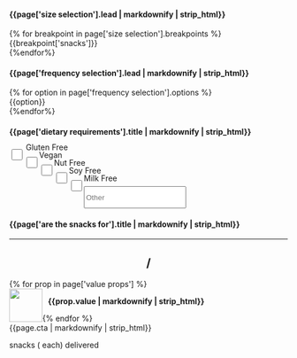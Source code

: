 <div class="col-xs-12 col-md-5 calculator">
  <!--SIZE SELECTION-->
  <div class="col-xs-12 col-sm-6 col-md-12">
    <h4>{{page['size selection'].lead | markdownify | strip_html}}</h4>
    <div class="tabs size-selection">
      {% for breakpoint in page['size selection'].breakpoints %}
      <div class="btn-tab {% if forloop.first %} selected-tab {% endif %}" data-box-size="{{breakpoint.box}}">
        {{breakpoint['snacks']}}
      </div>
      {%endfor%}
    </div>
  </div>
  <!--FREQUENCY SELECTION-->
  <div class="col-xs-12 col-sm-6 col-md-12">
    <h4>{{page['frequency selection'].lead | markdownify | strip_html}}</h4>
    <div class="tabs frequency-selection">
      {% for option in page['frequency selection'].options %}
      <div class="btn-tab {% if forloop.last %} selected-tab {% endif %}" style="width: 50%">
        {{option}}
      </div>
      {%endfor%}
    </div>
  </div>
  <div class="col-xs-12 col-sm-6 col-md-12">
    <h4>{{page['dietary requirements'].title | markdownify | strip_html}}</h4>
    <form id="quote-form" style="margin-top: 20px">
      <div class="col-xs-6 col-sm-6 col-md-6 check">
        <input class="checkbox" type="checkbox" name="gluten_free" value="Gluten Free">
        <p>Gluten Free</p>
      </div>
      <div class="col-xs-6 col-sm-6 col-md-6 check">
        <input class="checkbox" type="checkbox" name="vegan" value="Vegan">
        <p>Vegan</p>
      </div>
      <div class="col-xs-6 col-sm-6 col-md-6 check">
        <input class="checkbox" type="checkbox" name="nut_free" value="Nut Free">
        <p>Nut Free</p>
      </div>
      <div class="col-xs-6 col-sm-6 col-md-6 check">
        <input class="checkbox" type="checkbox" name="soy_free" value="Soy Free">
        <p>Soy Free</p>
      </div>
      <div class="col-xs-6 col-sm-6 col-md-6 check">
        <input class="checkbox" type="checkbox" name="milk_free" value="Milk Free">
        <p>Milk Free</p>
      </div>
      <div class="col-xs-6 col-sm-6 col-md-6 check">
        <input class="text" type="text" name="other" placeholder="Other">
      </div>
    <!-- <div class="tabs frequency-selection">
      {% for option in page['frequency selection'].options %}
      <div class="btn-tab {% if forloop.last %} selected-tab {% endif %}">
        {{option}}
      </div>
      {%endfor%}
    </div> -->
    </form>
  </div>
  <div class="col-xs-12 col-sm-6 col-md-12">
    <h4>{{page['are the snacks for'].title | markdownify | strip_html}}</h4>
    <!-- <div class="tabs frequency-selection">
      {% for option in page['frequency selection'].options %}
      <div class="btn-tab {% if forloop.last %} selected-tab {% endif %}">
        {{option}}
      </div>
      {%endfor%}
    </div> -->
  </div>
  <div class="hidden-sm hidden-xs">
  <hr>
  <div class="row">
    <div class="col-xs-12">
      <h2 class="price" style="text-transform: none; text-align: center;">
        <span class="cost"></span> / <span class="frequency"></span>
      </h2>
    </div>
    {% for prop in page['value props'] %}
    <div class="col-xs-12 col-sm-6"  style="margin-bottom: 20px">
      <img src="{{prop.image}}" style="width: 60px; float: left;">
      <p style="font-size: 14px;font-weight: bold; width: calc(100% - 70px); margin-left: 10px; float: left">{{prop.value | markdownify | strip_html}}</p>
    </div>
    {% endfor %}
  </div>
  <a class="product-link btn btn-red" style="max-width: none"><span class="pricing-cta">{{page.cta | markdownify | strip_html}}</span></a>
  <p class="additional-info">
    <span class="snack-num"></span> snacks
    (<span class="per-snack"></span> each)
    delivered <span class="frequency-ly"></span></p>
  </div>
</div>
<style>
@media (min-width: 992px) {
  .price {
    margin-top: 5px;
  }
}
.Brandon{
display:none
}
.check p{
  line-height: 0px;
  margin-left: 30px;
}
.checkbox{
  height: 20px;
  width: 20px;
  float: left;
}
.text{
  height: 40px;
}
</style>

<script>

// weekly = one off
// fortnightly = monthly

// set number of snacks to default
var snack_num = {{page['starter box']['number of snacks']}};

// set cost to default
var cost = {{page['starter box'].cost['per month']}};

// set CTAs for reference in JS
var cta = "{{page.cta}}";
var custom_cta = "{{page['cta custom box']}}";

var starterboxname = "{{page['starter box'].name}}";
var smallboxname = "{{page['small box'].name}}";
var mediumboxname = "{{page['medium box'].name}}";
var customboxname = "{{page['custom box'].name}}";

var oneoff = false;
function calculatePrice() {
  if (box_size == "small box") {
    snack_num = {{page['small box']['number of snacks']}};
    if (delivery_frequency == "week") {
      cost = {{page['small box'].cost['per week']}};
    } else if (delivery_frequency == "month") {
      cost = {{page['small box'].cost['per month']}};
    } else {
      cost = {{page['small box'].cost['per fortnight']}};
    }
    custom_box = false;
  } else if (box_size == "medium box") {
    snack_num = {{page['medium box']['number of snacks']}};
    if (delivery_frequency == "week") {
      cost = {{page['medium box'].cost['per week']}};
    } else if (delivery_frequency == "month") {
      cost = {{page['medium box'].cost['per month']}};
    } else {
      cost = {{page['medium box'].cost['per fortnight']}};
    }
    custom_box = false;
  } else if (box_size == "starter box") {
    snack_num = {{page['starter box']['number of snacks']}};
    if (delivery_frequency == "week") {
      cost = {{page['starter box'].cost['per week']}};
    } else if (delivery_frequency == "month") {
      cost = {{page['starter box'].cost['per month']}};
    } else {
      cost = {{page['starter box'].cost['per fortnight']}};
    }
    custom_box = false;
  // } else if (box_size == "custom box") {
  //   if (delivery_frequency == "week") {
  //     cost = {{page['custom box'].cost['per week']}};
  //   } else if (delivery_frequency == "month") {
  //     cost = {{page['custom box'].cost['per month']}};
  //   } else {
  //     cost = {{page['custom box'].cost['per fortnight']}};
  //   }
  //   custom_box = true;
  }
}
</script>


